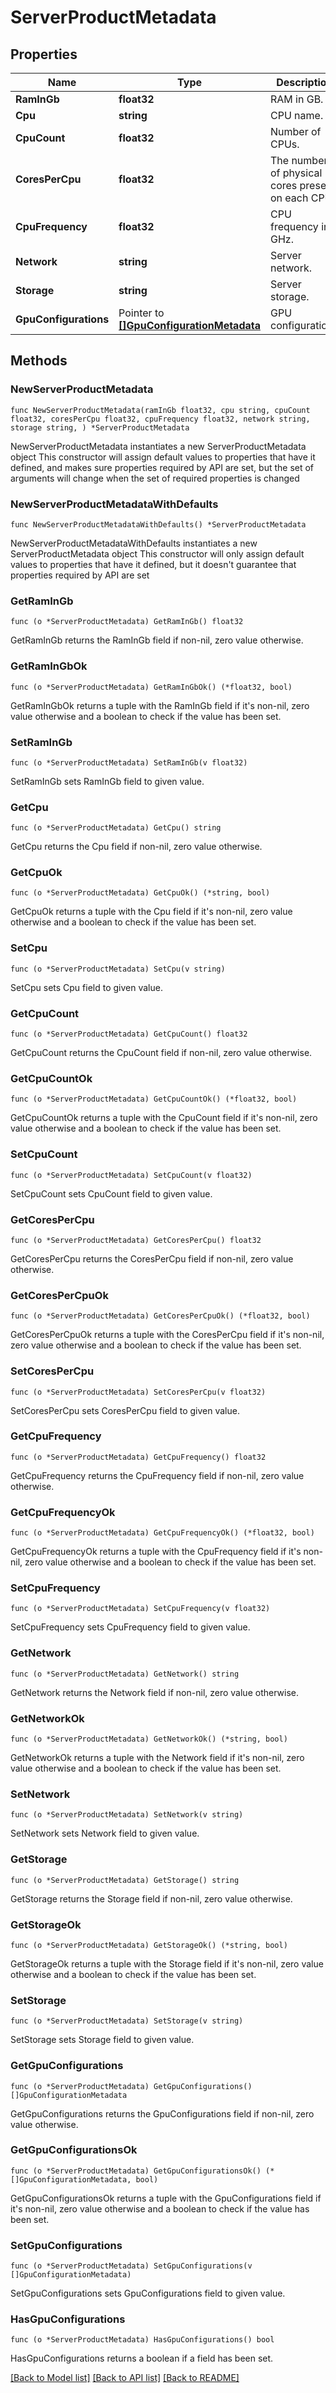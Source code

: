 # ServerProductMetadata

## Properties

Name | Type | Description | Notes
------------ | ------------- | ------------- | -------------
**RamInGb** | **float32** | RAM in GB. | 
**Cpu** | **string** | CPU name. | 
**CpuCount** | **float32** | Number of CPUs. | 
**CoresPerCpu** | **float32** | The number of physical cores present on each CPU. | 
**CpuFrequency** | **float32** | CPU frequency in GHz. | 
**Network** | **string** | Server network. | 
**Storage** | **string** | Server storage. | 
**GpuConfigurations** | Pointer to [**[]GpuConfigurationMetadata**](GpuConfigurationMetadata.md) | GPU configurations | [optional] 

## Methods

### NewServerProductMetadata

`func NewServerProductMetadata(ramInGb float32, cpu string, cpuCount float32, coresPerCpu float32, cpuFrequency float32, network string, storage string, ) *ServerProductMetadata`

NewServerProductMetadata instantiates a new ServerProductMetadata object
This constructor will assign default values to properties that have it defined,
and makes sure properties required by API are set, but the set of arguments
will change when the set of required properties is changed

### NewServerProductMetadataWithDefaults

`func NewServerProductMetadataWithDefaults() *ServerProductMetadata`

NewServerProductMetadataWithDefaults instantiates a new ServerProductMetadata object
This constructor will only assign default values to properties that have it defined,
but it doesn't guarantee that properties required by API are set

### GetRamInGb

`func (o *ServerProductMetadata) GetRamInGb() float32`

GetRamInGb returns the RamInGb field if non-nil, zero value otherwise.

### GetRamInGbOk

`func (o *ServerProductMetadata) GetRamInGbOk() (*float32, bool)`

GetRamInGbOk returns a tuple with the RamInGb field if it's non-nil, zero value otherwise
and a boolean to check if the value has been set.

### SetRamInGb

`func (o *ServerProductMetadata) SetRamInGb(v float32)`

SetRamInGb sets RamInGb field to given value.


### GetCpu

`func (o *ServerProductMetadata) GetCpu() string`

GetCpu returns the Cpu field if non-nil, zero value otherwise.

### GetCpuOk

`func (o *ServerProductMetadata) GetCpuOk() (*string, bool)`

GetCpuOk returns a tuple with the Cpu field if it's non-nil, zero value otherwise
and a boolean to check if the value has been set.

### SetCpu

`func (o *ServerProductMetadata) SetCpu(v string)`

SetCpu sets Cpu field to given value.


### GetCpuCount

`func (o *ServerProductMetadata) GetCpuCount() float32`

GetCpuCount returns the CpuCount field if non-nil, zero value otherwise.

### GetCpuCountOk

`func (o *ServerProductMetadata) GetCpuCountOk() (*float32, bool)`

GetCpuCountOk returns a tuple with the CpuCount field if it's non-nil, zero value otherwise
and a boolean to check if the value has been set.

### SetCpuCount

`func (o *ServerProductMetadata) SetCpuCount(v float32)`

SetCpuCount sets CpuCount field to given value.


### GetCoresPerCpu

`func (o *ServerProductMetadata) GetCoresPerCpu() float32`

GetCoresPerCpu returns the CoresPerCpu field if non-nil, zero value otherwise.

### GetCoresPerCpuOk

`func (o *ServerProductMetadata) GetCoresPerCpuOk() (*float32, bool)`

GetCoresPerCpuOk returns a tuple with the CoresPerCpu field if it's non-nil, zero value otherwise
and a boolean to check if the value has been set.

### SetCoresPerCpu

`func (o *ServerProductMetadata) SetCoresPerCpu(v float32)`

SetCoresPerCpu sets CoresPerCpu field to given value.


### GetCpuFrequency

`func (o *ServerProductMetadata) GetCpuFrequency() float32`

GetCpuFrequency returns the CpuFrequency field if non-nil, zero value otherwise.

### GetCpuFrequencyOk

`func (o *ServerProductMetadata) GetCpuFrequencyOk() (*float32, bool)`

GetCpuFrequencyOk returns a tuple with the CpuFrequency field if it's non-nil, zero value otherwise
and a boolean to check if the value has been set.

### SetCpuFrequency

`func (o *ServerProductMetadata) SetCpuFrequency(v float32)`

SetCpuFrequency sets CpuFrequency field to given value.


### GetNetwork

`func (o *ServerProductMetadata) GetNetwork() string`

GetNetwork returns the Network field if non-nil, zero value otherwise.

### GetNetworkOk

`func (o *ServerProductMetadata) GetNetworkOk() (*string, bool)`

GetNetworkOk returns a tuple with the Network field if it's non-nil, zero value otherwise
and a boolean to check if the value has been set.

### SetNetwork

`func (o *ServerProductMetadata) SetNetwork(v string)`

SetNetwork sets Network field to given value.


### GetStorage

`func (o *ServerProductMetadata) GetStorage() string`

GetStorage returns the Storage field if non-nil, zero value otherwise.

### GetStorageOk

`func (o *ServerProductMetadata) GetStorageOk() (*string, bool)`

GetStorageOk returns a tuple with the Storage field if it's non-nil, zero value otherwise
and a boolean to check if the value has been set.

### SetStorage

`func (o *ServerProductMetadata) SetStorage(v string)`

SetStorage sets Storage field to given value.


### GetGpuConfigurations

`func (o *ServerProductMetadata) GetGpuConfigurations() []GpuConfigurationMetadata`

GetGpuConfigurations returns the GpuConfigurations field if non-nil, zero value otherwise.

### GetGpuConfigurationsOk

`func (o *ServerProductMetadata) GetGpuConfigurationsOk() (*[]GpuConfigurationMetadata, bool)`

GetGpuConfigurationsOk returns a tuple with the GpuConfigurations field if it's non-nil, zero value otherwise
and a boolean to check if the value has been set.

### SetGpuConfigurations

`func (o *ServerProductMetadata) SetGpuConfigurations(v []GpuConfigurationMetadata)`

SetGpuConfigurations sets GpuConfigurations field to given value.

### HasGpuConfigurations

`func (o *ServerProductMetadata) HasGpuConfigurations() bool`

HasGpuConfigurations returns a boolean if a field has been set.


[[Back to Model list]](../README.md#documentation-for-models) [[Back to API list]](../README.md#documentation-for-api-endpoints) [[Back to README]](../README.md)


